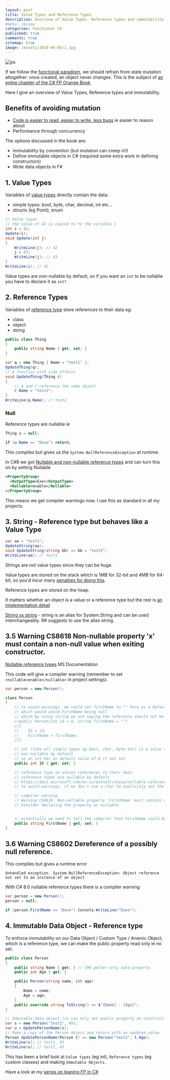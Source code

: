 ```yaml
---
layout: post
title: Value Types and Reference Types 
description: Overview of Value Types, Reference types and immutability. Looking at the benefits of avoiding mutation and what types are Value Reference and which are the outliers, and why it doesn't matter.
#menu: review
categories: Functional C# 
published: true 
comments: true
sitemap: true
image: /assets/2019-04-05/1.jpg
---
```


![ps](/assets/2019-04-05/1.jpg)  

If we follow the [functional paradigm](/2019/01/11/Learning-Functional-Programming-in-C-Sharp), we should refrain from state mutation altogether: once created, an object never changes.  This is the subject of [an entire chapter of the C# FP Orange Book](https://livebook.manning.com/#!/book/functional-programming-in-c-sharp/chapter-9/)

Here I give an overview of Value Types, Reference types and immutability.  

## Benefits of avoiding mutation

- [Code is easier to read, easier to write, less bugs](https://www.rubypigeon.com/posts/avoid-mutation-functional-style-in-ruby/) ie easier to reason about
- Performance through concurrency

The options discussed in the book are:

- Immutability by convention (but mutation can creep in!)
- Define immutable objects in C# (required some extra work in defining constructors)
- Write data objects in F#

## 1. Value Types

Variables of [value types](https://docs.microsoft.com/en-us/dotnet/csharp/language-reference/keywords/value-types) directly contain the data:  

- simple types: bool, byte, char, decimal, int etc...  
- structs (eg Point), enum

```cs
// Value types
// the value of 42 is copied to to the variable i
int i = 42;
Update(i);
void Update(int j)
{
    WriteLine(j); // 42
    j = 43;
    WriteLine(j); // 43
}
WriteLine(i); // 42
```

Value types are non-nullable by default, so if you want an `int` to be nullable you have to declare it as `int?`

## 2. Reference Types

Variables of [reference type](https://docs.microsoft.com/en-us/dotnet/csharp/language-reference/keywords/reference-types) store references to their data eg:

- class
- object
- string

```cs
public class Thing
{
    public string Name { get; set; }
}

var q = new Thing { Name = "test1" };
UpdateThing(q);
// A function with side effects
void UpdateThing(Thing r)
{
    // q and r reference the same object
    r.Name = "test2";
}
WriteLine(q.Name); // test2
```  

### Null

Reference types are nullable ie

```cs
Thing u = null;

if (u.Name == "Dave") return;
```

This compiles but gives us the `System.NullReferenceException` at runtime.

In C#8 we got [Nullable and non-nullable reference types](https://docs.microsoft.com/en-us/dotnet/csharp/nullable-references) and can turn this on by setting Nullable

```xml
<PropertyGroup>
  <OutputType>Exe</OutputType>
  <Nullable>enable</Nullable>
</PropertyGroup>
```

This means we get compiler warnings now. I use this as standard in all my projects.

## 3. String - Reference type but behaves like a Value Type

```cs
var aa = "test1";
UpdateString(aa);
void UpdateString(string bb) => bb = "test2";
WriteLine(aa); // test1
```

Strings are not value types since they can be huge.

Value types are stored on the stack which is 1MB for 32-bit and 4MB for 64-bit, so you'd incur many [penalties for doing this](https://stackoverflow.com/a/636935/26086).  

Reference types are stored on the heap.  

It matters whether an object is a value or a reference type but the rest is [an implementation detail](https://stackoverflow.com/a/4487320/26086)  

[String vs string](https://stackoverflow.com/a/215422/26086) - string is an alias for System.String and can be used interchangeably. R# suggests to use the alias string.


## 3.5 Warning CS8618  Non-nullable property 'x' must contain a non-null value when exiting constructor.

[Nullable reference types](https://docs.microsoft.com/en-us/dotnet/csharp/nullable-references) MS Documentation

This code will give a compiler warning (remember to set `<nullable>enable</nullable>` in project settings).

```cs
var person = new Person();

class Person
{
    // to avoid warnings, we could set firstName to "" here as a default
    // which would avoid FirstName being null
    // which by using string we are saying the reference should not be null (C# 8 nullable ref type)
    //public Person(int id = 0, string firstName = "")
    //{
    //    ID = id;
    //    FirstName = firstName;
    //}

    // int (like all simple types eg bool, char, byte etc) is a value type, so directly contains the data
    // non nullable by default
    // so an int has an default value of 0 if not set
    public int ID { get; set; }

    // reference type ie stores references to their data
    // reference types are nullable by default
    // https://docs.microsoft.com/en-us/dotnet/csharp/nullable-references
    // to avoid warnings, if we don't use a ctor to explicitly set the string to something, must set to nullable string

    // compiler warning 
    // Warning CS8618  Non-nullable property 'FirstName' must contain a non-null value when exiting constructor.
    // Consider declaring the property as nullable


    // essentially we need to tell the compiler that FirstName could be null (or set it in the ctor)
    public string FirstName { get; set; }
}

```

## 3.6 Warning CS8602 Dereference of a possibly null reference.

This compiles but gives a runtime error

`Unhandled exception. System.NullReferenceException: Object reference not set to an instance of an object`

With C# 8.0 nullable reference types there is a compiler warning

```cs
var person = new Person();
person = null;

if (person.FirstName == "Dave") Console.WriteLine("Dave");
```




## 4. Immutable Data Object - Reference type

To enforce immutability on our Data Object / Custom Type / Anemic Object, which is a reference type, we can make the public property read only ie no set.

```cs
public class Person
{
    public string Name { get; } // C#6 getter-only auto-property
    public int Age { get; }

    public Person(string name, int age)
    {
        Name = name;
        Age = age;
    }
    public override string ToString() => $"{Name} : {Age}";
}

// Immutable data object (so can only set public property on construction)
var s = new Person("test1", 45);
var u = UpdatePersonName(s);
// Make a copy of the Person object and return with an updated value
Person UpdatePersonName(Person t) => new Person("test2", t.Age);
WriteLine(s); // test1, 45
WriteLine(u); // test2, 45
```

This has been a brief look at `Value types` (eg int), `Reference types` (eg custom classes) and making `Immutable Objects`.

Have a look at my [series on leaning FP in C#](/2019/01/11/Learning-Functional-Programming-in-C-Sharp)
